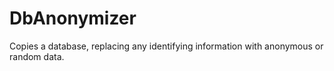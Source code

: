 # DbAnonymizer
Copies a database, replacing any identifying information with anonymous or random data.
